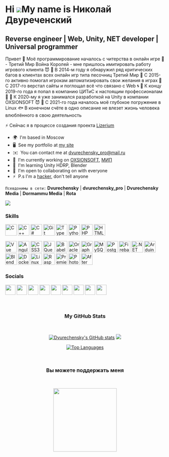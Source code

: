 Hi ![](https://user-images.githubusercontent.com/18350557/176309783-0785949b-9127-417c-8b55-ab5a4333674e.gif)My name is Николай Двуреченский
============================================================================================================================================

Reverse engineer | Web, Unity, NET developer | Universal programmer
--------------------------------------------------------------

Привет 💬 Моё программирование началось с читерства в онлайн игре 🔭 - Третий Мир Война Королей - мне пришлось имитировать работу игрового клиента 😈 💢 В 2014-м году я обнаружил ряд критических багов в клиентах всех онлайн игр типа песочниц Третий Мир 💢 С 2015-го активно помогал игрокам автоматизировать свои желания в играх 💢 С 2017-го верстал сайты и поглощал всё что связано с Web 🌀 💢 К концу 2019-го года я попал в компанию ЦИТиС к настоящим профессионалам👊 💢 К 2020-му я уже занимался разработкой на Unity в компании OXSIONSOFT 😈 💢 С 2021-го года началось моё глубокое погружение в Linux 🐟 В конечном счёте в одно описание не влезет жизнь человека влюблённого в свою деятельность 

⚡ Cейчас я в процессе создания проекта [Lizerium](https://rutube.ru/channel/44085490/)

*   🌍  I'm based in Moscow
*   🖥️  See my portfolio at [my site](https://www.dvurechensky.pro/)
*   ✉️  You can contact me at [dvurechensky\_pro@mail.ru](mailto:dvurechensky_pro@mail.ru)
*   🚀  I'm currently working on [OXSIONSOFT](http://oxsionsoft.com/), [МИП](https://inpsycho.ru/)
*   🧠  I'm learning Unity HDRP, Blender
*   🤝  I'm open to collaborating on with everyone
*   ⚡  P.s I'm a [hacker](https://stepik.org/cert/2369093), don't tell anyone

`Псевдонимы в сети:` **Dvurechensky** | **dvurechensky_pro** | **Dvurechensky Media** | **Dormammu Media** | **Rota**

<a href="https://www.twitch.tv/dvurechensky_pro" target="_blank" rel="noreferrer">
<img src="https://img.shields.io/twitch/status/dvurechensky_pro?logo=twitchsx&style=for-the-badge&color=0891b2&labelColor=1c1917&label=TWITCH+STATUS"/>
</a>

### Skills 

<p align="left">
<a href="https://docs.microsoft.com/en-us/cpp/?view=msvc-170" target="_blank" rel="noreferrer"><img src="https://raw.githubusercontent.com/danielcranney/readme-generator/main/public/icons/skills/c-colored.svg" width="36" height="36" alt="C" /></a>
<a href="https://docs.microsoft.com/en-us/cpp/?view=msvc-170" target="_blank" rel="noreferrer"><img src="https://raw.githubusercontent.com/danielcranney/readme-generator/main/public/icons/skills/cplusplus-colored.svg" width="36" height="36" alt="C++" /></a>
<a href="https://docs.microsoft.com/en-us/dotnet/csharp/" target="_blank" rel="noreferrer"><img src="https://raw.githubusercontent.com/danielcranney/readme-generator/main/public/icons/skills/csharp-colored.svg" width="36" height="36" alt="C#" /></a>
<a href="https://git-scm.com/" target="_blank" rel="noreferrer"><img src="https://raw.githubusercontent.com/danielcranney/readme-generator/main/public/icons/skills/git-colored.svg" width="36" height="36" alt="Git" /></a>
<a href="https://www.typescriptlang.org/" target="_blank" rel="noreferrer"><img src="https://raw.githubusercontent.com/danielcranney/readme-generator/main/public/icons/skills/typescript-colored.svg" width="36" height="36" alt="TypeScript" /></a>
<a href="https://www.python.org/" target="_blank" rel="noreferrer"><img src="https://raw.githubusercontent.com/danielcranney/readme-generator/main/public/icons/skills/python-colored.svg" width="36" height="36" alt="Python" /></a>
<a href="https://www.php.net/" target="_blank" rel="noreferrer"><img src="https://raw.githubusercontent.com/danielcranney/readme-generator/main/public/icons/skills/php-colored.svg" width="36" height="36" alt="PHP" /></a>
<a href="https://developer.mozilla.org/en-US/docs/Glossary/HTML5" target="_blank" rel="noreferrer"><img src="https://raw.githubusercontent.com/danielcranney/readme-generator/main/public/icons/skills/html5-colored.svg" width="36" height="36" alt="HTML5" />
</a>

<a href="https://vuejs.org/" target="_blank" rel="noreferrer"><img src="https://raw.githubusercontent.com/danielcranney/readme-generator/main/public/icons/skills/vuejs-colored.svg" width="36" height="36" alt="Vue" /></a>
<a href="https://angular.io/" target="_blank" rel="noreferrer"><img src="https://raw.githubusercontent.com/danielcranney/readme-generator/main/public/icons/skills/angularjs-colored.svg" width="36" height="36" alt="Angular" /></a>
<a href="https://www.w3.org/TR/CSS/#css" target="_blank" rel="noreferrer"><img src="https://raw.githubusercontent.com/danielcranney/readme-generator/main/public/icons/skills/css3-colored.svg" width="36" height="36" alt="CSS3" /></a>
<a href="https://jquery.com/" target="_blank" rel="noreferrer"><img src="https://raw.githubusercontent.com/danielcranney/readme-generator/main/public/icons/skills/jquery-colored.svg" width="36" height="36" alt="JQuery" /></a>
<a href="https://babeljs.io/" target="_blank" rel="noreferrer"><img src="https://raw.githubusercontent.com/danielcranney/readme-generator/main/public/icons/skills/babel-colored.svg" width="36" height="36" alt="Babel" /></a>
<a href="https://www.oracle.com/uk/index.html" target="_blank" rel="noreferrer"><img src="https://raw.githubusercontent.com/danielcranney/readme-generator/main/public/icons/skills/oracle-colored.svg" width="36" height="36" alt="Oracle" /></a>
<a href="https://graphql.org/" target="_blank" rel="noreferrer"><img src="https://raw.githubusercontent.com/danielcranney/readme-generator/main/public/icons/skills/graphql-colored.svg" width="36" height="36" alt="GraphQL" /></a>
<a href="https://www.mysql.com/" target="_blank" rel="noreferrer"><img src="https://raw.githubusercontent.com/danielcranney/readme-generator/main/public/icons/skills/mysql-colored.svg" width="36" height="36" alt="MySQL" /></a>
<a href="https://www.postgresql.org/" target="_blank" rel="noreferrer"><img src="https://raw.githubusercontent.com/danielcranney/readme-generator/main/public/icons/skills/postgresql-colored.svg" width="36" height="36" alt="PostgreSQL" /></a>
<a href="https://firebase.google.com/" target="_blank" rel="noreferrer"><img src="https://raw.githubusercontent.com/danielcranney/readme-generator/main/public/icons/skills/firebase-colored.svg" width="36" height="36" alt="Firebase" /></a>
<a href="https://dotnet.microsoft.com/en-us/" target="_blank" rel="noreferrer"><img src="https://raw.githubusercontent.com/danielcranney/readme-generator/main/public/icons/skills/dot-net-colored.svg" width="36" height="36" alt=".NET" /></a>
<a href="https://store.arduino.cc/?gclid=Cj0KCQjw2eilBhCCARIsAG0Pf8uueBifykWcsSS4LPESeGQfxGVKJYnzV7bz471XfknQJy_1VINVWM8aAkLtEALw_wcB" target="_blank" rel="noreferrer"><img src="https://raw.githubusercontent.com/danielcranney/readme-generator/main/public/icons/skills/arduino-colored.svg" width="36" height="36" alt="Arduino" /></a>
<a href="https://www.blender.org/" target="_blank" rel="noreferrer"><img src="https://raw.githubusercontent.com/danielcranney/readme-generator/main/public/icons/skills/blender-colored.svg" width="36" height="36" alt="Blender" /></a>
<a href="https://www.docker.com/" target="_blank" rel="noreferrer"><img src="https://raw.githubusercontent.com/danielcranney/readme-generator/main/public/icons/skills/docker-colored.svg" width="36" height="36" alt="Docker" /></a>
<a href="https://www.linux.org" target="_blank" rel="noreferrer"><img src="https://raw.githubusercontent.com/danielcranney/readme-generator/main/public/icons/skills/linux-colored.svg" width="36" height="36" alt="Linux" /></a>
<a href="https://www.raspberrypi.org/" target="_blank" rel="noreferrer"><img src="https://raw.githubusercontent.com/danielcranney/readme-generator/main/public/icons/skills/raspberrypi-colored.svg" width="36" height="36" alt="Raspberry Pi" /></a>
<a href="https://www.adobe.com/uk/products/premiere.html" target="_blank" rel="noreferrer"><img src="https://raw.githubusercontent.com/danielcranney/readme-generator/main/public/icons/skills/premierepro-colored.svg" width="36" height="36" alt="Premiere Pro" /></a>
<a href="https://www.adobe.com/uk/products/photoshop.html" target="_blank" rel="noreferrer"><img src="https://raw.githubusercontent.com/danielcranney/readme-generator/main/public/icons/skills/photoshop-colored.svg" width="36" height="36" alt="Photoshop" /></a>
<a href="https://www.adobe.com/uk/products/aftereffects.html" target="_blank" rel="noreferrer"><img src="https://raw.githubusercontent.com/danielcranney/readme-generator/main/public/icons/skills/aftereffects-colored.svg" width="36" height="36" alt="After Effects" /></a>
</p>
                    
### Socials
                  
                  
<p align="left">
<a href="https://discord.com/users/Dvurechensky" target="_blank" rel="noreferrer"><img src="https://raw.githubusercontent.com/danielcranney/readme-generator/main/public/icons/socials/discord.svg" width="32" height="32" /></a>
<a href="https://www.linkedin.com/in/dvurechensky-pro/" target="_blank" rel="noreferrer"><img src="https://raw.githubusercontent.com/danielcranney/readme-generator/main/public/icons/socials/linkedin.svg" width="32" height="32" /></a>
<a href="https://www.github.com/Dvurechensky" target="_blank" rel="noreferrer"><img src="https://raw.githubusercontent.com/danielcranney/readme-generator/main/public/icons/socials/github.svg" width="32" height="32" /></a>
<a href="https://x.com/DvurechenskyPro" target="_blank" rel="noreferrer"><img src="https://raw.githubusercontent.com/danielcranney/readme-generator/main/public/icons/socials/twitter.svg" width="32" height="32" /></a>
<a href="https://www.threads.net/@dvurechensky_pro" target="_blank" rel="noreferrer"><img src="https://raw.githubusercontent.com/danielcranney/readme-generator/main/public/icons/socials/threads.svg" width="32" height="32" /></a>
<a href="https://dev.to/dvurechensky" target="_blank" rel="noreferrer"><img src="https://raw.githubusercontent.com/danielcranney/readme-generator/main/public/icons/socials/devdotto.svg" width="32" height="32" /></a>
<a href="https://www.youtube.com/@DvurechenskyMedia" target="_blank" rel="noreferrer"><img src="https://raw.githubusercontent.com/danielcranney/readme-generator/main/public/icons/socials/youtube.svg" width="32" height="32" /></a>
<a href="https://www.twitch.tv/dvurechensky_pro" target="_blank" rel="noreferrer"><img src="https://raw.githubusercontent.com/danielcranney/readme-generator/main/public/icons/socials/twitch.svg" width="32" height="32" /></a>
<a href="https://gitlab.com/Dvurechensky" target="_blank" rel="noreferrer"><img src="https://raw.githubusercontent.com/danielcranney/readme-generator/main/public/icons/socials/gitlab.svg" width="32" height="32" /></a>
</p>

<p align="center">
    <br><h3 align="center">My GitHub Stats</h3></br>
    <p align="center">
        <a href="http://www.github.com/Dvurechensky"><img src="https://github-readme-stats.vercel.app/api?username=Dvurechensky&show_icons=true&hide=&count_private=true&title_color=0891b2&text_color=ffffff&icon_color=0891b2&bg_color=1c1917&hide_border=true&show_icons=true" alt="Dvurechensky's GitHub stats" /></a>
        <a href="http://www.github.com/Dvurechensky"><img src="https://github-readme-streak-stats.herokuapp.com/?user=Dvurechensky&stroke=ffffff&background=1c1917&ring=0891b2&fire=0891b2&currStreakNum=ffffff&currStreakLabel=0891b2&sideNums=ffffff&sideLabels=ffffff&dates=ffffff&hide_border=true" /></a>
    </p> 
    <p align="center">
        <a href="https://github.com/Dvurechensky"><img src="https://github-readme-stats.vercel.app/api/top-langs/?username=Dvurechensky&langs_count=10&title_color=0891b2&text_color=ffffff&icon_color=0891b2&bg_color=1c1917&hide_border=true&locale=en&custom_title=Top%20%Languages" alt="Top Languages" /></a>
    </p>
</p>

<br><h3 align="center">Вы можете поддержать меня</h3></br>
<p align="center">
    <a href="https://www.donationalerts.com/r/dvurechensky_pro" target="_blank"><img src="https://www.donationalerts.com/img/header/logo.svg" width="200" /></a>
</p>

